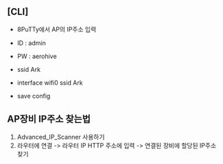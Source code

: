 ## [CLI]
- 8PuTTy에서 AP의 IP주소 입력 
- ID : admin
- PW : aerohive 

- ssid Ark
- interface wifi0 ssid Ark
- save config

 ## AP장비 IP주소 찾는법 
 1) Advanced_IP_Scanner 사용하기
 2) 라우터에 연결 -> 라우터 IP HTTP 주소에 입력 -> 연결된 장비에 할당된 IP주소 찾기 
